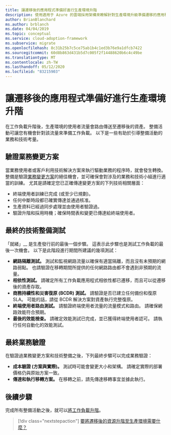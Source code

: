 ```yaml
---
title: 讓遷移後的應用程式準備好進行生產環境升階
description: 使用適用于 Azure 的雲端採用架構來瞭解針對生產環境升級準備遷移的應用程式時所需的驗證。
author: BrianBlanchard
ms.author: brblanch
ms.date: 04/04/2019
ms.topic: conceptual
ms.service: cloud-adoption-framework
ms.subservice: migrate
ms.openlocfilehash: 8c31b25b7c5ce75ab1b4c1ed3b76e9a1dfcb7422
ms.sourcegitcommit: 60d8b863d431b5d7c005f2f14488620b6c4c49be
ms.translationtype: MT
ms.contentlocale: zh-TW
ms.lasthandoff: 05/12/2020
ms.locfileid: "83215903"
---
```

# <a name="prepare-a-migrated-application-for-production-promotion"></a>讓遷移後的應用程式準備好進行生產環境升階

在工作負載升階後，生產環境的使用者流量會路由傳送至遷移後的資產。 整備活動可讓您有機會針對該流量來準備工作負載。 以下是一些有助於引導整備活動的業務和技術考量。

## <a name="validate-the-business-change-plan"></a>驗證業務變更方案

當業務使用者或客戶利用技術解決方案來執行驅動業務的程序時，就會發生轉換。 整備是驗證[業務變更方案](./business-change-plan.md)的絕佳機會，並可確保會對涉及的業務和技術小組進行適當的訓練。 尤其是請確定您已正確傳達變更方案的下列技術相關層面：

- 終端使用者訓練已完成 (或至少已規劃)。
- 任何中斷時段都已確實傳達並通過核准。
- 生產資料已經過同步處理並由使用者驗證過。
- 驗證升階和採用時機；確保時間表和變更已傳達給終端使用者。

## <a name="final-technical-readiness-tests"></a>最終的技術整備測試

「就緒」__ 是生產發行前的最後一個步驟。 這表示此步驟也是測試工作負載的最後一次機會。 以下是此階段進行期間所建議的幾項測試：

- **網路隔離測試。** 測試和監視網路流量以確保有適當隔離，而且沒有未預期的網路弱點。 也請驗證在移轉期間所提供的任何網路路由都不會遇到非預期的流量。
- **相依性測試。** 請確定所有工作負載應用程式相依性都已遷移，而且可以從遷移後的資產存取。
- **商務持續性和災害復原 (BCDR) 測試。** 請驗證是否已建立任何備份和復原 SLA。 可能的話，請從 BCDR 解決方案對資產執行完整復原。
- **終端使用者路由測試。** 請驗證終端使用者流量的流量模式和路由。 請確保網路效能符合預期。
- **最後的效能檢查。** 請確定效能測試已完成，並已獲得終端使用者認可。 請執行任何自動化的效能測試。

## <a name="final-business-validation"></a>最終業務驗證

在驗證過業務變更方案和技術整備之後，下列最終步驟可以完成業務驗證：

- **成本驗證 (方案與實際)。** 測試時可能會變更大小和架構。 請確定實際的部署價格仍與原始方案一致。
- **傳達和執行移轉方案。** 在移轉之前，請先傳達移轉事宜並據此執行。

## <a name="next-steps"></a>後續步驟

完成所有整備活動之後，就可以[將工作負載升階](./promote.md)。

> [!div class="nextstepaction"]
> [要將遷移後的資源升階至生產環境需要什麼？](./promote.md)
